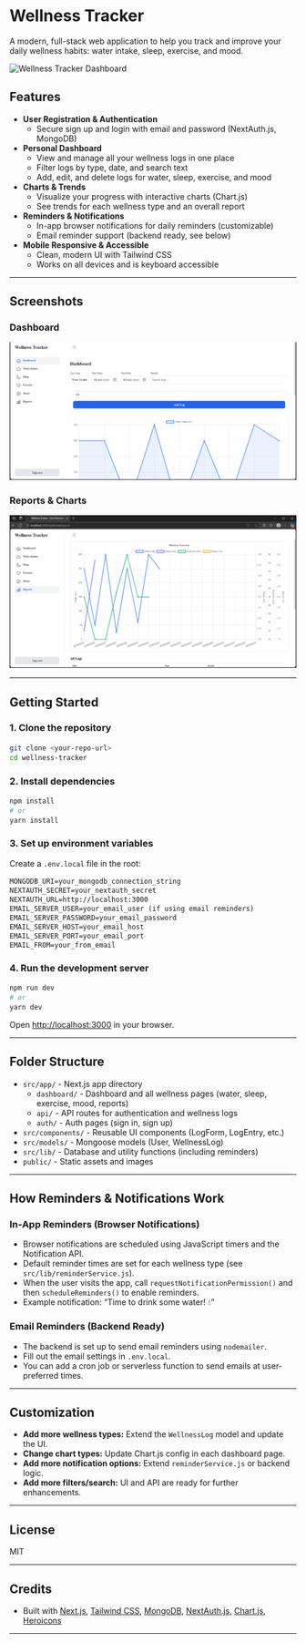 # Wellness Tracker

A modern, full-stack web application to help you track and improve your daily wellness habits: water intake, sleep, exercise, and mood.

![Wellness Tracker Dashboard](public/dashboard-screenshot.png)

## Features

- **User Registration & Authentication**
  - Secure sign up and login with email and password (NextAuth.js, MongoDB)
- **Personal Dashboard**
  - View and manage all your wellness logs in one place
  - Filter logs by type, date, and search text
  - Add, edit, and delete logs for water, sleep, exercise, and mood
- **Charts & Trends**
  - Visualize your progress with interactive charts (Chart.js)
  - See trends for each wellness type and an overall report
- **Reminders & Notifications**
  - In-app browser notifications for daily reminders (customizable)
  - Email reminder support (backend ready, see below)
- **Mobile Responsive & Accessible**
  - Clean, modern UI with Tailwind CSS
  - Works on all devices and is keyboard accessible

---

## Screenshots

### Dashboard
![Dashboard](public/dashboard.png)

### Reports & Charts
![Reports](public/reports.png)

---

## Getting Started

### 1. Clone the repository
```bash
git clone <your-repo-url>
cd wellness-tracker
```

### 2. Install dependencies
```bash
npm install
# or
yarn install
```

### 3. Set up environment variables
Create a `.env.local` file in the root:
```env
MONGODB_URI=your_mongodb_connection_string
NEXTAUTH_SECRET=your_nextauth_secret
NEXTAUTH_URL=http://localhost:3000
EMAIL_SERVER_USER=your_email_user (if using email reminders)
EMAIL_SERVER_PASSWORD=your_email_password
EMAIL_SERVER_HOST=your_email_host
EMAIL_SERVER_PORT=your_email_port
EMAIL_FROM=your_from_email
```

### 4. Run the development server
```bash
npm run dev
# or
yarn dev
```
Open [http://localhost:3000](http://localhost:3000) in your browser.

---

## Folder Structure

- `src/app/` - Next.js app directory
  - `dashboard/` - Dashboard and all wellness pages (water, sleep, exercise, mood, reports)
  - `api/` - API routes for authentication and wellness logs
  - `auth/` - Auth pages (sign in, sign up)
- `src/components/` - Reusable UI components (LogForm, LogEntry, etc.)
- `src/models/` - Mongoose models (User, WellnessLog)
- `src/lib/` - Database and utility functions (including reminders)
- `public/` - Static assets and images

---

## How Reminders & Notifications Work

### In-App Reminders (Browser Notifications)
- Browser notifications are scheduled using JavaScript timers and the Notification API.
- Default reminder times are set for each wellness type (see `src/lib/reminderService.js`).
- When the user visits the app, call `requestNotificationPermission()` and then `scheduleReminders()` to enable reminders.
- Example notification: “Time to drink some water! 💧”

### Email Reminders (Backend Ready)
- The backend is set up to send email reminders using `nodemailer`.
- Fill out the email settings in `.env.local`.
- You can add a cron job or serverless function to send emails at user-preferred times.

---

## Customization

- **Add more wellness types:** Extend the `WellnessLog` model and update the UI.
- **Change chart types:** Update Chart.js config in each dashboard page.
- **Add more notification options:** Extend `reminderService.js` or backend logic.
- **Add more filters/search:** UI and API are ready for further enhancements.

---

## License

MIT

---

## Credits
- Built with [Next.js](https://nextjs.org/), [Tailwind CSS](https://tailwindcss.com/), [MongoDB](https://www.mongodb.com/), [NextAuth.js](https://next-auth.js.org/), [Chart.js](https://www.chartjs.org/), [Heroicons](https://heroicons.com/)

---

